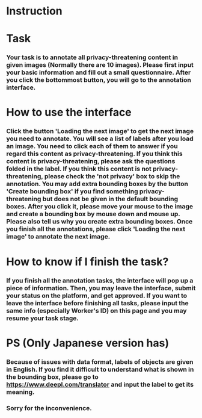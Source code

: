 # Instruction

# **Task**



### Your task is to annotate all privacy-threatening content in given images (Normally there are 10 images).  Please first input your basic information and fill out a small questionnaire.  After you click the bottommost button, you will go to the annotation interface.



# **How to use the interface**



### Click the button '**Loading the next image**' to get the next image you need to annotate.  You will see a list of labels after you load an image.  You need to click each of them to answer if you regard this content as **privacy-threatening**.  If you think this content is privacy-threatening, please ask the questions folded in the label.  If you think this content is not privacy-threatening, please check the 'not privacy' box to **skip the annotation**.  You may add extra bounding boxes by the button 'Create bounding box' if you find something privacy-threatening but **does not be given in the default bounding boxes**.  After you click it, please move your mouse to the image and create a bounding box by mouse down and mouse up.  Please also tell us why you create extra bounding boxes.  Once you finish all the annotations, please click '**Loading the next image**' to annotate the next image.  



# **How to know if I finish the task?**



### If you finish all the annotation tasks, the interface will pop up a piece of information.  Then, you may leave the interface, submit your status on the platform, and get approved.  If you want to leave the interface before finishing all tasks, please input the same info (especially **Worker's ID**) on this page and you may resume your task stage.



# PS (Only Japanese version has)

### Because of issues with data format, labels of objects are given in English. If you find it difficult to understand what is shown in the bounding box, please go to https://www.deepl.com/translator and input the label to get its meaning. 

### Sorry for the inconvenience.  



